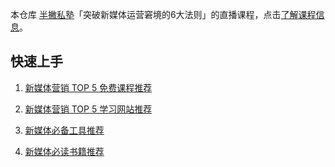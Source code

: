 本仓库 [半撇私塾](http://www.bpteach.com/)「突破新媒体运营窘境的6大法则」的直播课程，点击[了解课程信息](https://live.tinfinite.com/live-detail.html?liveshowId=5931218c8f82a918ab876601)。

## 快速上手

1. [新媒体营销 TOP 5 免费课程推荐](https://www.douban.com/doulist/46035403/)

2. [新媒体营销 TOP 5 学习网站推荐](https://www.zhihu.com/question/28492192/answer/172965112)
3. [新媒体必备工具推荐](https://github.com/BPteach/New-Media-Toolbox/settings)
4. [新媒体必读书籍推荐](https://www.douban.com/doulist/46002014/)

